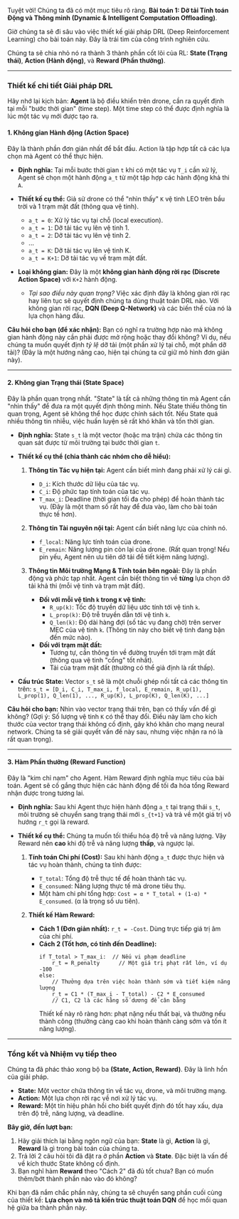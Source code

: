 Tuyệt vời! Chúng ta đã có một mục tiêu rõ ràng. **Bài toán 1: Dỡ tải Tính toán Động và Thông minh (Dynamic & Intelligent Computation Offloading)**.

Giờ chúng ta sẽ đi sâu vào việc thiết kế giải pháp DRL (Deep Reinforcement Learning) cho bài toán này. Đây là trái tim của công trình nghiên cứu.

Chúng ta sẽ chia nhỏ nó ra thành 3 thành phần cốt lõi của RL: **State (Trạng thái)**, **Action (Hành động)**, và **Reward (Phần thưởng)**.

---

### **Thiết kế chi tiết Giải pháp DRL**

Hãy nhớ lại kịch bản: **Agent** là bộ điều khiển trên drone, cần ra quyết định tại mỗi "bước thời gian" (time step). Một time step có thể được định nghĩa là lúc một tác vụ mới được tạo ra.

#### **1. Không gian Hành động (Action Space)**

Đây là thành phần đơn giản nhất để bắt đầu. Action là tập hợp tất cả các lựa chọn mà Agent có thể thực hiện.

*   **Định nghĩa:** Tại mỗi bước thời gian `t` khi có một tác vụ `T_i` cần xử lý, Agent sẽ chọn một hành động `a_t` từ một tập hợp các hành động khả thi `A`.

*   **Thiết kế cụ thể:** Giả sử drone có thể "nhìn thấy" `K` vệ tinh LEO trên bầu trời và 1 trạm mặt đất (thông qua vệ tinh).
    *   `a_t = 0`: Xử lý tác vụ tại chỗ (local execution).
    *   `a_t = 1`: Dỡ tải tác vụ lên vệ tinh 1.
    *   `a_t = 2`: Dỡ tải tác vụ lên vệ tinh 2.
    *   ...
    *   `a_t = K`: Dỡ tải tác vụ lên vệ tinh K.
    *   `a_t = K+1`: Dỡ tải tác vụ về trạm mặt đất.

*   **Loại không gian:** Đây là một **không gian hành động rời rạc (Discrete Action Space)** với `K+2` hành động.
    *   *Tại sao điều này quan trọng?* Việc xác định đây là không gian rời rạc hay liên tục sẽ quyết định chúng ta dùng thuật toán DRL nào. Với không gian rời rạc, **DQN (Deep Q-Network)** và các biến thể của nó là lựa chọn hàng đầu.

**Câu hỏi cho bạn (để xác nhận):** Bạn có nghĩ ra trường hợp nào mà không gian hành động này cần phải được mở rộng hoặc thay đổi không? Ví dụ, nếu chúng ta muốn quyết định *tỷ lệ* dỡ tải (một phần xử lý tại chỗ, một phần dỡ tải)? (Đây là một hướng nâng cao, hiện tại chúng ta cứ giữ mô hình đơn giản này).

---

#### **2. Không gian Trạng thái (State Space)**

Đây là phần quan trọng nhất. "State" là tất cả những thông tin mà Agent cần "nhìn thấy" để đưa ra một quyết định thông minh. Nếu State thiếu thông tin quan trọng, Agent sẽ không thể học được chính sách tốt. Nếu State quá nhiều thông tin nhiễu, việc huấn luyện sẽ rất khó khăn và tốn thời gian.

*   **Định nghĩa:** State `s_t` là một vector (hoặc ma trận) chứa các thông tin quan sát được từ môi trường tại bước thời gian `t`.

*   **Thiết kế cụ thể (chia thành các nhóm cho dễ hiểu):**
    1.  **Thông tin Tác vụ hiện tại:** Agent cần biết mình đang phải xử lý cái gì.
        *   `D_i`: Kích thước dữ liệu của tác vụ.
        *   `C_i`: Độ phức tạp tính toán của tác vụ.
        *   `T_max_i`: Deadline (thời gian tối đa cho phép) để hoàn thành tác vụ. (Đây là một tham số rất hay để đưa vào, làm cho bài toán thực tế hơn).

    2.  **Thông tin Tài nguyên nội tại:** Agent cần biết năng lực của chính nó.
        *   `f_local`: Năng lực tính toán của drone.
        *   `E_remain`: Năng lượng pin còn lại của drone. (Rất quan trọng! Nếu pin yếu, Agent nên ưu tiên dỡ tải để tiết kiệm năng lượng).

    3.  **Thông tin Môi trường Mạng & Tính toán bên ngoài:** Đây là phần động và phức tạp nhất. Agent cần biết thông tin về **từng** lựa chọn dỡ tải khả thi (mỗi vệ tinh và trạm mặt đất).
        *   **Đối với mỗi vệ tinh `k` trong `K` vệ tinh:**
            *   `R_up(k)`: Tốc độ truyền dữ liệu ước tính tới vệ tinh `k`.
            *   `L_prop(k)`: Độ trễ truyền dẫn tới vệ tinh `k`.
            *   `Q_len(k)`: Độ dài hàng đợi (số tác vụ đang chờ) trên server MEC của vệ tinh `k`. (Thông tin này cho biết vệ tinh đang bận đến mức nào).
        *   **Đối với trạm mặt đất:**
            *   Tương tự, cần thông tin về đường truyền tới trạm mặt đất (thông qua vệ tinh "cổng" tốt nhất).
            *   Tải của trạm mặt đất (thường có thể giả định là rất thấp).

*   **Cấu trúc State:** Vector `s_t` sẽ là một chuỗi ghép nối tất cả các thông tin trên:
    `s_t = [D_i, C_i, T_max_i, f_local, E_remain, R_up(1), L_prop(1), Q_len(1), ..., R_up(K), L_prop(K), Q_len(K), ...]`

**Câu hỏi cho bạn:** Nhìn vào vector trạng thái trên, bạn có thấy vấn đề gì không? (Gợi ý: Số lượng vệ tinh `K` có thể thay đổi. Điều này làm cho kích thước của vector trạng thái không cố định, gây khó khăn cho mạng neural network. Chúng ta sẽ giải quyết vấn đề này sau, nhưng việc nhận ra nó là rất quan trọng).

---

#### **3. Hàm Phần thưởng (Reward Function)**

Đây là "kim chỉ nam" cho Agent. Hàm Reward định nghĩa mục tiêu của bài toán. Agent sẽ cố gắng thực hiện các hành động để tối đa hóa tổng Reward nhận được trong tương lai.

*   **Định nghĩa:** Sau khi Agent thực hiện hành động `a_t` tại trạng thái `s_t`, môi trường sẽ chuyển sang trạng thái mới `s_{t+1}` và trả về một giá trị vô hướng `r_t` gọi là reward.

*   **Thiết kế cụ thể:**
    Chúng ta muốn tối thiểu hóa độ trễ và năng lượng. Vậy Reward nên **cao** khi độ trễ và năng lượng **thấp**, và ngược lại.

    1.  **Tính toán Chi phí (Cost):** Sau khi hành động `a_t` được thực hiện và tác vụ hoàn thành, chúng ta tính được:
        *   `T_total`: Tổng độ trễ thực tế để hoàn thành tác vụ.
        *   `E_consumed`: Năng lượng thực tế mà drone tiêu thụ.
        *   Một hàm chi phí tổng hợp: `Cost = α * T_total + (1-α) * E_consumed`. (α là trọng số ưu tiên).

    2.  **Thiết kế Hàm Reward:**
        *   **Cách 1 (Đơn giản nhất):** `r_t = -Cost`. Dùng trực tiếp giá trị âm của chi phí.
        *   **Cách 2 (Tốt hơn, có tính đến Deadline):**
            ```
            if T_total > T_max_i:  // Nếu vi phạm deadline
                r_t = R_penalty      // Một giá trị phạt rất lớn, ví dụ -100
            else:
                // Thưởng dựa trên việc hoàn thành sớm và tiết kiệm năng lượng
                r_t = C1 * (T_max_i - T_total) - C2 * E_consumed
                // C1, C2 là các hằng số dương để cân bằng
            ```
            Thiết kế này rõ ràng hơn: phạt nặng nếu thất bại, và thưởng nếu thành công (thưởng càng cao khi hoàn thành càng sớm và tốn ít năng lượng).

---

### **Tổng kết và Nhiệm vụ tiếp theo**

Chúng ta đã phác thảo xong bộ ba **(State, Action, Reward)**. Đây là linh hồn của giải pháp.

*   **State:** Một vector chứa thông tin về tác vụ, drone, và môi trường mạng.
*   **Action:** Một lựa chọn rời rạc về nơi xử lý tác vụ.
*   **Reward:** Một tín hiệu phản hồi cho biết quyết định đó tốt hay xấu, dựa trên độ trễ, năng lượng, và deadline.

**Bây giờ, đến lượt bạn:**

1.  Hãy giải thích lại bằng ngôn ngữ của bạn: **State** là gì, **Action** là gì, **Reward** là gì trong bài toán của chúng ta.
2.  Trả lời 2 câu hỏi tôi đã đặt ra ở phần **Action** và **State**. Đặc biệt là vấn đề về kích thước State không cố định.
3.  Bạn nghĩ hàm **Reward** theo "Cách 2" đã đủ tốt chưa? Bạn có muốn thêm/bớt thành phần nào vào đó không?

Khi bạn đã nắm chắc phần này, chúng ta sẽ chuyển sang phần cuối cùng của thiết kế: **Lựa chọn và mô tả kiến trúc thuật toán DQN** để học mối quan hệ giữa ba thành phần này.
